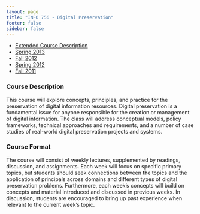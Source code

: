 ```yaml
---
layout: page
title: "INFO 756 - Digital Preservation"
footer: false
sidebar: false
---
```

<div class="subnav">
    <ul class="nav nav-pills">
        <li><a href="http://www.ischool.drexel.edu/Home/Academics/CourseDescriptions/Course?courseID=149">Extended Course Description</a></li>
        <li><a href="{{ root_url }}/teaching/drexel-info756/2013-spring">Spring 2013</a></li>
        <li><a href="{{ root_url }}/teaching/drexel-info756/2012-fall">Fall 2012</a></li>
        <li class="disabled"><a href="#">Spring 2012</a></li>
        <li class="disabled"><a href="#">Fall 2011</a></li>
    </ul>
</div>

### Course Description

This course will explore concepts, principles, and practice for the preservation of digital information resources. Digital preservation is a fundamental issue for anyone responsible for the creation or management of digital information. The class will address conceptual models, policy frameworks, technical approaches and requirements, and a number of case studies of real-world digital preservation projects and systems.

### Course Format

The course will consist of weekly lectures, supplemented by readings, discussion, and assignments. Each week will focus on specific primary topics, but students should seek connections between the topics and the application of principals across domains and different types of digital preservation problems. Furthermore, each week’s concepts will build on concepts and material introduced and discussed in previous weeks. In discussion, students are encouraged to bring up past experience when relevant to the current week’s topic.